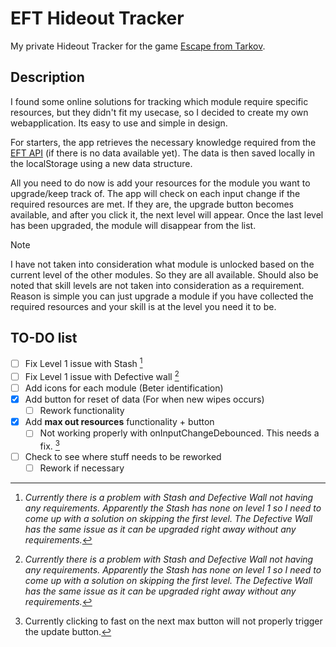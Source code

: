 # EFT Hideout Tracker

My private Hideout Tracker for the game [Escape from Tarkov](https://www.escapefromtarkov.com/).

## Description

I found some online solutions for tracking which module require specific resources, but they didn't fit my usecase, so I decided to create my own webapplication. Its easy to use and simple in design.

For starters, the app retrieves the necessary knowledge required from the [EFT API](https://tarkov.dev/api/) (if there is no data available yet). The data is then saved locally in the localStorage using a new data structure.

All you need to do now is add your resources for the module you want to upgrade/keep track of. The app will check on each input change if the required resources are met. If they are, the upgrade button becomes available, and after you click it, the next level will appear. Once the last level has been upgraded, the module will disappear from the list.

> [!NOTE]
> I have not taken into consideration what module is unlocked based on the current level of the other modules. So they are all available.
> Should also be noted that skill levels are not taken into consideration as a requirement. Reason is simple you can just upgrade a module if you have collected the required resources and your skill is at the level you need it to be.

## TO-DO list

- [ ] Fix Level 1 issue with Stash [^1]
- [ ] Fix Level 1 issue with Defective wall [^1]
- [ ] Add icons for each module (Beter identification)
- [x] Add button for reset of data (For when new wipes occurs)
  - [ ] Rework functionality
- [x] Add **max out resources** functionality + button
  - [ ] Not working properly with onInputChangeDebounced. This needs a fix. [^2]
- [ ] Check to see where stuff needs to be reworked
  - [ ] Rework if necessary

[^1]: _Currently there is a problem with Stash and Defective Wall not having any requirements. Apparently the Stash has none on level 1 so I need to come up with a solution on skipping the first level. The Defective Wall has the same issue as it can be upgraded right away without any requirements._
[^2]: Currently clicking to fast on the next max button will not properly trigger the update button.

